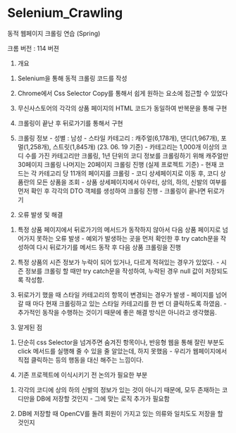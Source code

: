 # Selenium_Crawling
동적 웹페이지 크롤링 연습 (Spring)

크롬 버전 : 114 버젼

1. 개요
  1) Selenium을 통해 동적 크롤링 코드를 작성

  2) Chrome에서 Css Selector Copy를 통해서 쉽게 원하는 요소에 접근할 수 있었다
     
  3) 무신사스토어의 각각의 상품 페이지의 HTML 코드가 동일하여 반복문을 통해 구현
     
  4) 크롤링이 끝난 후 뒤로가기를 통해서 구현
  
  5) 크롤링 정보
    - 성별 : 남성
    - 스타일 카테고리 : 캐주얼(6,178개), 댄디(1,967개), 포멀(1,258개), 스트릿(1,845개) (23. 06. 19 기준)
    - 카테고리는 1,000개 이상의 코디 수를 가진 카테고리만 크롤링, 1년 단위의 코디 정보를 크롤링하기 위해 캐주얼만 30페이지 크롤링 나머지는 20페이지 크롤링 진행 (실제 프로젝트 기준)
    - 현재 코드는 각 카테고리 당 11개의 페이지를 크롤링
    - 코디 상세페이지로 이동 후, 코디 상품란의 모든 상품을 조회
    - 상품 상세페이지에서 아우터, 상의, 하의, 신발의 여부를 먼저 확인 후 각각의 DTO 객체를 생성하여 크롤링 진행
    - 크롤링이 끝나면 뒤로가기

2. 오류 발생 및 해결
  1) 특정 상품 페이지에서 뒤로가기의 메서드가 동작하지 않아서 다음 상품 페이지로 넘어가지 못하는 오류 발생
    - 예외가 발생하는 곳을 먼저 확인한 후 try catch문을 작성하여  다시 뒤로가기를 메서드 동작 후 다음 상품 크롤링을 진행

  2) 특정 상품의 시즌 정보가 누락이 되어 있거나, 다르게 적혀있는 경우가 있었다.
    - 시즌 정보를 크롤링 할 때만 try catch문을 작성하여, 누락된 경우 null 값이 저장되도록 작성함.

  3) 뒤로가기 했을 때 스타일 카테고리의 항목이 변경되는 경우가 발생
    - 페이지를 넘어갈 때 마다 현재 크롤링하고 있는 스타일 카테고리를 한 번 더 클릭하도록 하였음.
    - 추가적인 동작을 수행하는 것이기 때문에 좋은 해결 방식은 아니라고 생각했음.

3. 알게된 점
  1) 단순히 css Selector을 넘겨주면 숨겨진 항목이나, 반응형 웹을 통해 잘린 부분도 click 메서드를 실행해 줄 수 있을 줄 알았는데, 하지 못했음
    - 우리가 웹페이지에서 직접 클릭하는 등의 행동을 대신 해주는 느낌이다.

4. 기존 프로젝트에 이식시키기 전 논의가 필요한 부분
  1) 각각의 코디에 상의 하의 신발의 정보가 있는 것이 아니기 때문에, 모두 존재하는 코디만을 DB에 저장할 것인지 
    - 그에 맞는 로직 추가가 필요함
  
  3) DB에 저장할 때 OpenCV를 돌려 회원이 가지고 있는 의류와 일치도도 저장을 할 것인지
